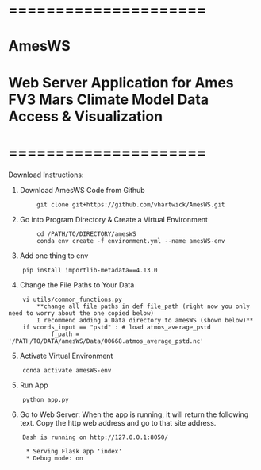 # =====================
# AmesWS
# Web Server Application for Ames FV3 Mars Climate Model Data Access & Visualization
# =====================
Download Instructions:
1. Download AmesWS Code from Github
```
        git clone git+https://github.com/vhartwick/AmesWS.git
```
2. Go into Program Directory & Create a Virtual Environment
``` 
        cd /PATH/TO/DIRECTORY/amesWS
        conda env create -f environment.yml --name amesWS-env
```
3. Add one thing to env

```	
	pip install importlib-metadata==4.13.0
```     
4. Change the File Paths to Your Data
```
	vi utils/common_functions.py 
        **change all file paths in def file_path (right now you only need to worry about the one copied below)
        I recommend adding a Data directory to amesWS (shown below)**      
	if vcords_input == "pstd" : # load atmos_average_pstd
       		f_path = '/PATH/TO/DATA/amesWS/Data/00668.atmos_average_pstd.nc'
```
5. Activate Virtual Environment
```     
	conda activate amesWS-env
```
5. Run App
```  	
	python app.py
```

6. Go to Web Server: When the app is running, it will return the following text. Copy the http web address and 
   go to that site address.

```	
	Dash is running on http://127.0.0.1:8050/

	 * Serving Flask app 'index'
	 * Debug mode: on
```
